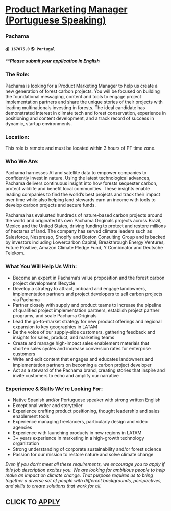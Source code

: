 # [Product Marketing Manager (Portuguese Speaking)](https://www.remotewlb.com/apply/product-marketing-manager-portuguese-speaking)  
### Pachama  
#### `💰 167075.0` `🌎 Portugal`  

_****Please submit your application in English**_

### The Role:

Pachama is looking for a Product Marketing Manager to help us create a new generation of forest carbon projects. You will be focused on building the foundational messaging, content and tools to engage project implementation partners and share the unique stories of their projects with leading multinationals investing in forests. The ideal candidate has demonstrated interest in climate tech and forest conservation, experience in positioning and content development, and a track record of success in dynamic, startup environments.

### Location:

This role is remote and must be located within 3 hours of PT time zone.

### Who We Are:

Pachama harnesses AI and satellite data to empower companies to confidently invest in nature. Using the latest technological advances, Pachama delivers continuous insight into how forests sequester carbon, protect wildlife and benefit local communities. These insights enable leading companies to find the world’s best projects and track their impact over time while also helping land stewards earn an income with tools to develop carbon projects and secure funds.

Pachama has evaluated hundreds of nature-based carbon projects around the world and originated its own Pachama Originals projects across Brazil, Mexico and the United States, driving funding to protect and restore millions of hectares of land. The company has served climate leaders such as Salesforce, Nespresso, Shopify and Boston Consulting Group and is backed by investors including Lowercarbon Capital, Breakthrough Energy Ventures, Future Positive, Amazon Climate Pledge Fund, Y Combinator and Deutsche Telekom.

### What You Will Help Us With:

  * Become an expert in Pachama’s value proposition and the forest carbon project development lifecycle
  * Develop a strategy to attract, onboard and engage landowners, implementation partners and project developers to sell carbon projects via Pachama
  * Partner closely with supply and product teams to increase the pipeline of qualified project implementation partners, establish project partner programs, and scale Pachama Originals
  * Lead the go-to-market strategy for new product offerings and regional expansion to key geographies in LATAM
  * Be the voice of our supply-side customers, gathering feedback and insights for sales, product, and marketing teams
  * Create and manage high-impact sales enablement materials that shorten sales cycles and increase conversion rates for enterprise customers
  * Write and edit content that engages and educates landowners and implementation partners on becoming a carbon project developer
  * Act as a steward of the Pachama brand, creating stories that inspire and invite customers to echo and amplify our narrative

### Experience & Skills We're Looking For:

  * Native Spanish and/or Portuguese speaker with strong written English
  * Exceptional writer and storyteller
  * Experience crafting product positioning, thought leadership and sales enablement tools
  * Experience managing freelancers, particularly design and video agencies
  * Experience with launching products in new regions in LATAM
  * 3+ years experience in marketing in a high-growth technology organization
  * Strong understanding of corporate sustainability and/or forest science
  * Passion for our mission to restore nature and solve climate change

 _Even if you don’t meet all these requirements, we encourage you to apply if this job description excites you. We are looking for ambitious people to help make an impact on climate change. That purpose requires us to bring together a diverse set of people with different backgrounds, perspectives, and skills to create solutions that work for all._

  
## CLICK TO [APPLY](https://www.remotewlb.com/apply/product-marketing-manager-portuguese-speaking)

